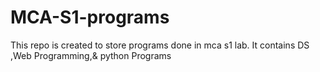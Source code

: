 # MCA-S1-programs
This repo is created to store programs done in mca s1 lab.
It contains DS ,Web Programming,& python Programs
